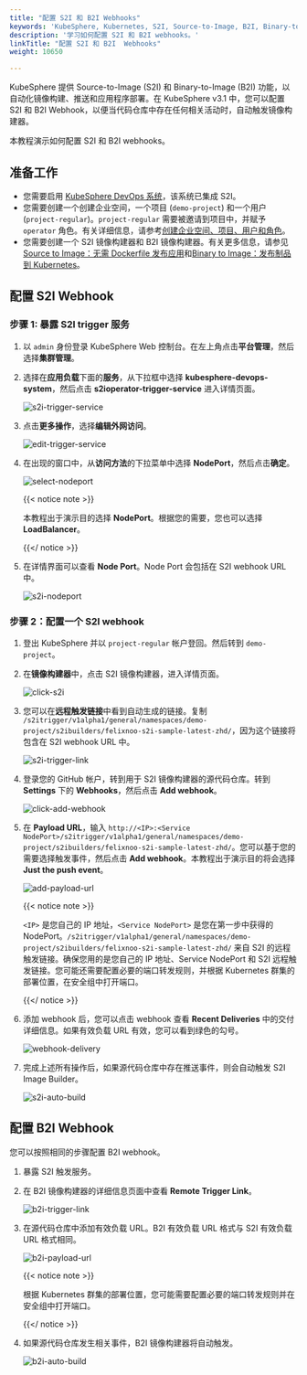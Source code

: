 ```yaml
---
title: "配置 S2I 和 B2I Webhooks"
keywords: 'KubeSphere, Kubernetes, S2I, Source-to-Image, B2I, Binary-to-Image, Webhook'
description: '学习如何配置 S2I 和 B2I webhooks。'
linkTitle: "配置 S2I 和 B2I  Webhooks"
weight: 10650

---
```


KubeSphere 提供 Source-to-Image (S2I) 和 Binary-to-Image (B2I) 功能，以自动化镜像构建、推送和应用程序部署。在 KubeSphere v3.1 中，您可以配置 S2I 和 B2I Webhook，以便当代码仓库中存在任何相关活动时，自动触发镜像构建器。

本教程演示如何配置 S2I 和 B2I webhooks。

## 准备工作

- 您需要启用 [KubeSphere DevOps 系统](../../../pluggable-components/devops/)，该系统已集成 S2I。
- 您需要创建一个创建企业空间，一个项目 (`demo-project`) 和一个用户 (`project-regular`)。`project-regular` 需要被邀请到项目中，并赋予 `operator` 角色。有关详细信息，请参考[创建企业空间、项目、用户和角色](../../../quick-start/create-workspace-and-project/#step-1-create-an-account)。
- 您需要创建一个 S2I 镜像构建器和 B2I 镜像构建器。有关更多信息，请参见 [Source to Image：无需 Dockerfile 发布应用](../source-to-image/)和[Binary to Image：发布制品到 Kubernetes](../binary-to-image/)。

## 配置 S2I Webhook

### 步骤 1: 暴露 S2I trigger 服务

1. 以 `admin` 身份登录 KubeSphere Web 控制台。在左上角点击**平台管理**，然后选择**集群管理**。

2. 选择在**应用负载**下面的**服务**，从下拉框中选择 **kubesphere-devops-system**，然后点击 **s2ioperator-trigger-service** 进入详情页面。

   ![s2i-trigger-service](/images/docs/project-user-guide/image-builder/s2i-and-b2i-webhooks/s2i-trigger-service.png)

3. 点击**更多操作**，选择**编辑外网访问**。

   ![edit-trigger-service](/images/docs/project-user-guide/image-builder/s2i-and-b2i-webhooks/edit-trigger-service.png)

4. 在出现的窗口中，从**访问方法**的下拉菜单中选择 **NodePort**，然后点击**确定**。

   ![select-nodeport](/images/docs/project-user-guide/image-builder/s2i-and-b2i-webhooks/select-nodeport.png)

   {{< notice note >}}

   本教程出于演示目的选择 **NodePort**。根据您的需要，您也可以选择 **LoadBalancer**。

   {{</ notice >}}

5. 在详情界面可以查看 **Node Port**。Node Port 会包括在 S2I webhook URL 中。

   ![s2i-nodeport](/images/docs/project-user-guide/image-builder/s2i-and-b2i-webhooks/s2i-nodeport.png)

### 步骤 2：配置一个 S2I webhook

1. 登出 KubeSphere 并以 `project-regular` 帐户登回。然后转到 `demo-project`。

2. 在**镜像构建器**中，点击 S2I 镜像构建器，进入详情页面。

   ![click-s2i](/images/docs/project-user-guide/image-builder/s2i-and-b2i-webhooks/click-s2i.png)

3. 您可以在**远程触发链接**中看到自动生成的链接。复制   `/s2itrigger/v1alpha1/general/namespaces/demo-project/s2ibuilders/felixnoo-s2i-sample-latest-zhd/`，因为这个链接将包含在 S2I webhook URL 中。

   ![s2i-trigger-link](/images/docs/project-user-guide/image-builder/s2i-and-b2i-webhooks/s2i-trigger-link.png)

4. 登录您的 GitHub 帐户，转到用于 S2I 镜像构建器的源代码仓库。转到 **Settings** 下的    **Webhooks**，然后点击 **Add webhook**。

   ![click-add-webhook](/images/docs/project-user-guide/image-builder/s2i-and-b2i-webhooks/click-add-webhook.png)

5. 在 **Payload URL**，输入 `http://<IP>:<Service NodePort>/s2itrigger/v1alpha1/general/namespaces/demo-project/s2ibuilders/felixnoo-s2i-sample-latest-zhd/`。您可以基于您的需要选择触发事件，然后点击 **Add webhook**。本教程出于演示目的将会选择 **Just the push event**。

   ![add-payload-url](/images/docs/project-user-guide/image-builder/s2i-and-b2i-webhooks/add-payload-url.png)

   {{< notice note >}}

   `<IP>` 是您自己的 IP 地址，`<Service NodePort>` 是您在第一步中获得的 NodePort。`/s2itrigger/v1alpha1/general/namespaces/demo-project/s2ibuilders/felixnoo-s2i-sample-latest-zhd/` 来自 S2I 的远程触发链接。确保您用的是您自己的 IP 地址、Service NodePort 和 S2I 远程触发链接。您可能还需要配置必要的端口转发规则，并根据 Kubernetes 群集的部署位置，在安全组中打开端口。

   {{</ notice >}}

6. 添加 webhook 后，您可以点击 webhook 查看 **Recent Deliveries** 中的交付详细信息。如果有效负载 URL 有效，您可以看到绿色的勾号。

   ![webhook-delivery](/images/docs/project-user-guide/image-builder/s2i-and-b2i-webhooks/webhook-delivery.png)

7. 完成上述所有操作后，如果源代码仓库中存在推送事件，则会自动触发 S2I Image Builder。

   ![s2i-auto-build](/images/docs/project-user-guide/image-builder/s2i-and-b2i-webhooks/s2i-auto-build.png)

## 配置 B2I Webhook

您可以按照相同的步骤配置 B2I webhook。

1. 暴露 S2I 触发服务。

2. 在 B2I 镜像构建器的详细信息页面中查看 **Remote Trigger Link**。

   ![b2i-trigger-link](/images/docs/project-user-guide/image-builder/s2i-and-b2i-webhooks/b2i-trigger-link.png)

3. 在源代码仓库中添加有效负载 URL。B2I 有效负载 URL 格式与 S2I 有效负载 URL 格式相同。

   ![b2i-payload-url](/images/docs/project-user-guide/image-builder/s2i-and-b2i-webhooks/b2i-payload-url.png)

   {{< notice note >}}

   根据 Kubernetes 群集的部署位置，您可能需要配置必要的端口转发规则并在安全组中打开端口。

   {{</ notice >}}

4. 如果源代码仓库发生相关事件，B2I 镜像构建器将自动触发。

   ![b2i-auto-build](/images/docs/project-user-guide/image-builder/s2i-and-b2i-webhooks/b2i-auto-build.png)





